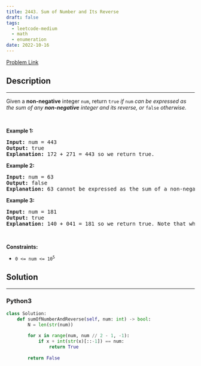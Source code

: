 ```yaml
---
title: 2443. Sum of Number and Its Reverse
draft: false
tags: 
  - leetcode-medium
  - math
  - enumeration
date: 2022-10-16
---
```


[Problem Link](https://leetcode.com/problems/sum-of-number-and-its-reverse/)

## Description

---
<p>Given a <strong>non-negative</strong> integer <code>num</code>, return <code>true</code><em> if </em><code>num</code><em> can be expressed as the sum of any <strong>non-negative</strong> integer and its reverse, or </em><code>false</code><em> otherwise.</em></p>

<p>&nbsp;</p>
<p><strong class="example">Example 1:</strong></p>

<pre>
<strong>Input:</strong> num = 443
<strong>Output:</strong> true
<strong>Explanation:</strong> 172 + 271 = 443 so we return true.
</pre>

<p><strong class="example">Example 2:</strong></p>

<pre>
<strong>Input:</strong> num = 63
<strong>Output:</strong> false
<strong>Explanation:</strong> 63 cannot be expressed as the sum of a non-negative integer and its reverse so we return false.
</pre>

<p><strong class="example">Example 3:</strong></p>

<pre>
<strong>Input:</strong> num = 181
<strong>Output:</strong> true
<strong>Explanation:</strong> 140 + 041 = 181 so we return true. Note that when a number is reversed, there may be leading zeros.
</pre>

<p>&nbsp;</p>
<p><strong>Constraints:</strong></p>

<ul>
	<li><code>0 &lt;= num &lt;= 10<sup>5</sup></code></li>
</ul>


## Solution

---
### Python3
``` py title='sum-of-number-and-its-reverse'
class Solution:
    def sumOfNumberAndReverse(self, num: int) -> bool:
        N = len(str(num))
        
        for x in range(num, num // 2 - 1, -1):
            if x + int(str(x)[::-1]) == num:
                return True
        
        return False
```

